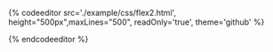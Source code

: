 {% codeeditor   src='./example/css/flex2.html', height="500px",maxLines="500", readOnly='true', theme='github' %}

{% endcodeeditor %}


